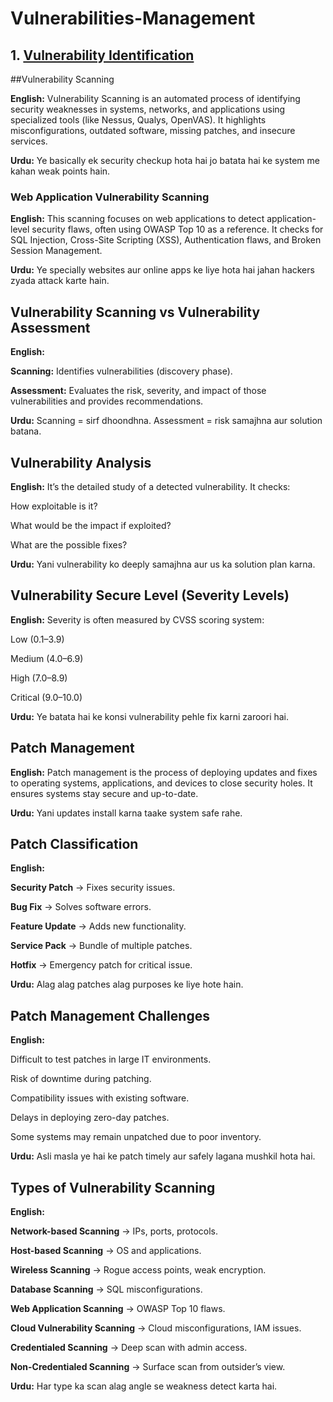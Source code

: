 # Vulnerabilities-Management

## 1. **[Vulnerability Identification](https://github.com/sherazi1214/Vulnerability-Identification-)**

##Vulnerability Scanning

**English:**
Vulnerability Scanning is an automated process of identifying security weaknesses in systems, networks, and applications using specialized tools (like Nessus, Qualys, OpenVAS). It highlights misconfigurations, outdated software, missing patches, and insecure services.

**Urdu:**
Ye basically ek security checkup hota hai jo batata hai ke system me kahan weak points hain.

### Web Application Vulnerability Scanning

**English:**
This scanning focuses on web applications to detect application-level security flaws, often using OWASP Top 10 as a reference. It checks for SQL Injection, Cross-Site Scripting (XSS), Authentication flaws, and Broken Session Management.

**Urdu:**
Ye specially websites aur online apps ke liye hota hai jahan hackers zyada attack karte hain.

## Vulnerability Scanning vs Vulnerability Assessment

**English:**

**Scanning:** Identifies vulnerabilities (discovery phase).

**Assessment:** Evaluates the risk, severity, and impact of those vulnerabilities and provides recommendations.

**Urdu:**
Scanning = sirf dhoondhna.
Assessment = risk samajhna aur solution batana.

## Vulnerability Analysis

**English:**
It’s the detailed study of a detected vulnerability. It checks:

How exploitable is it?

What would be the impact if exploited?

What are the possible fixes?

**Urdu:**
Yani vulnerability ko deeply samajhna aur us ka solution plan karna.

## Vulnerability Secure Level (Severity Levels)

**English:**
Severity is often measured by CVSS scoring system:

Low (0.1–3.9)

Medium (4.0–6.9)

High (7.0–8.9)

Critical (9.0–10.0)

**Urdu:**
Ye batata hai ke konsi vulnerability pehle fix karni zaroori hai.

## Patch Management

**English:**
Patch management is the process of deploying updates and fixes to operating systems, applications, and devices to close security holes. It ensures systems stay secure and up-to-date.

**Urdu:**
Yani updates install karna taake system safe rahe.

## Patch Classification

**English:**

**Security Patch** → Fixes security issues.

**Bug Fix** → Solves software errors.

**Feature Update** → Adds new functionality.

**Service Pack** → Bundle of multiple patches.

**Hotfix** → Emergency patch for critical issue.

**Urdu:**
Alag alag patches alag purposes ke liye hote hain.

## Patch Management Challenges

**English:**

Difficult to test patches in large IT environments.

Risk of downtime during patching.

Compatibility issues with existing software.

Delays in deploying zero-day patches.

Some systems may remain unpatched due to poor inventory.

**Urdu:**
Asli masla ye hai ke patch timely aur safely lagana mushkil hota hai.

## Types of Vulnerability Scanning

**English:**

**Network-based Scanning** → IPs, ports, protocols.

**Host-based Scanning** → OS and applications.

**Wireless Scanning** → Rogue access points, weak encryption.

**Database Scanning** → SQL misconfigurations.

**Web Application Scanning** → OWASP Top 10 flaws.

**Cloud Vulnerability Scanning** → Cloud misconfigurations, IAM issues.

**Credentialed Scanning** → Deep scan with admin access.

**Non-Credentialed Scanning** → Surface scan from outsider’s view.

**Urdu:**
Har type ka scan alag angle se weakness detect karta hai.
